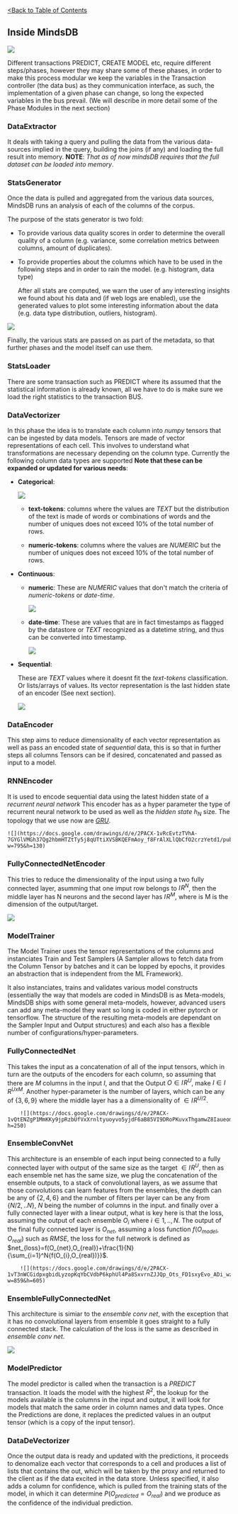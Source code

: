 [<Back to Table of Contents](../README.md)
## Inside MindsDB

![](https://docs.google.com/drawings/d/e/2PACX-1vQPGU3nzH0dwpgjzZ-bb95nJRhYUDYFuTuzIUERoVBGMMZW1ocUA1LAyDCldNKKp5RCw3Wxac21qPP7/pub?w=960&h=252)

Different transactions PREDICT, CREATE MODEL etc, require different
steps/phases, however they may share some of these phases,
in order to make this process modular we keep the variables in the Transaction
controller (the data bus) as they communication interface, as such,
the implementation of a given phase can change, so long the expected
variables in the bus prevail. (We will describe in more detail some of
the Phase Modules in the next section)

### DataExtractor

It deals with taking a query and pulling the data from the various data-sources implied in the query, building the joins (if any) and loading the full result into memory. **NOTE**: *That as of now mindsDB requires that the full dataset can be loaded into memory*.


### StatsGenerator

Once the data is pulled and aggregated from the various data sources, MindsDB runs an analysis of each of the columns of the corpus.

The purpose of the stats generator is  two fold:

* To provide various data quality scores in order to determine the overall quality of a column (e.g. variance, some correlation metrics between columns, amount of duplicates).

* To provide properties about the columns which have to be used in the following steps and in order to rain the model. (e.g. histogram, data type)

	After all stats are computed, we warn the user of any interesting insights we found about his data and (if web logs are enabled), use the
generated values to plot some interesting information about the data (e.g. data type distribution, outliers, histogram).

![](https://docs.google.com/drawings/d/e/2PACX-1vTAJo6Zll3jRg-QpZTu2RkXOL0TQXl5dgBHOZqpD3jsW4frhlWxIqc0Mv1OnKbOXNc1cYMFYXMlJ96U/pub?w=502&h=252)

Finally, the various stats are passed on as part of the metadata, so that further phases and the model itself can use them.


### StatsLoader

There are some transaction such as PREDICT where its assumed that the statistical information is already known, all we have to do is make sure we load the right statistics to the transaction BUS.

### DataVectorizer

In this phase the idea is to translate each column into *numpy* tensors that can be ingested by data models. Tensors are made of vector representations of each cell. This involves to understand what transformations are necessary depending on the column type. Currently the following column data types are supported **Note that these can be expanded or updated for various needs**:

* **Categorical**:

	![](https://docs.google.com/drawings/d/e/2PACX-1vR7PCdT5QCCuQ8pG6pSRc8RfdmkCPnVVrOZNPAA9QTvqluf8e2EQRdSDXutlXho2ymz_OP3LGxo-GxE/pub?w=359)

	* **text-tokens**: columns where the values are *TEXT* but the distribution of the text is made of words or combinations of words and the number of uniques does not exceed 10% of the total number of rows.

	* **numeric-tokens**: columns where the values are *NUMERIC* but the number of uniques does not exceed 10% of the total number of rows.

* **Continuous**:

	* **numeric**: These are *NUMERIC* values that don't match the criteria of *numeric-tokens* or *date-time*.

		![](https://docs.google.com/drawings/d/e/2PACX-1vQt9FeMEgBMIoEF23NqQcF3D28Vnk-D2z0pXIIjHy1LCt4l9NdBrbJ_koYLCaecCRd2n7fDhYnLX1MN/pub?w=258&h=100)


	* **date-time**: These are values that are in fact timestamps as flagged by the datastore or *TEXT* recognized as a datetime string, and thus can be converted into timestamp.

		![](https://docs.google.com/drawings/d/e/2PACX-1vR8WPzM6V5KaoSP7A8Zsuw4vcnANRfIUI2dgyZf3J688XOys4JARtZqu9e4wAps8j_KVERMUCDAfxdy/pub?w=600&h=130)

* **Sequential**:

	These are *TEXT* values where it doesnt fit the *text-tokens* classification. Or lists/arrays of values. Its vector representation is the last hidden state of an encoder (See next section).

	![](https://docs.google.com/drawings/d/e/2PACX-1vQGvf3up825nlRlCyEOn0T9hfvup7QQUFRp_55u5aRWVbPE1G75pEa3ZWD7x-NntSbZDgqhIgBEmvTZ/pub?w=416&h=102)



### DataEncoder

This step aims to reduce dimensionality of each vector representation as well as pass an encoded state of *sequential* data, this is so that in further steps all columns Tensors can be if desired, concatenated and passed as input to a model.

### RNNEncoder

It is used to encode sequential data using the latest hidden state of a *recurrent neural network* This encoder has as a hyper parameter the type of recurrent neural network to be used as well as the *hidden state* $h_N$ size. The topology that we use now are [*GRU*](https://towardsdatascience.com/understanding-gru-networks-2ef37df6c9be).

	![](https://docs.google.com/drawings/d/e/2PACX-1vRcEvtzTVhA-7GYGlVMGh37Qg2hbmHTZtTy5j8qUTtiXVSBKQEFmAoy_f8FrAlXLlQbCfO2crzYetd1/pub?w=795&h=130)

### FullyConnectedNetEncoder

This tries to reduce the dimensionality of the input using a two fully connected layer, asumming that one imput row belongs to $I\!R^N$, then the middle layer has N neurons and the second layer has $I\!R^M$, where is M is the dimension of the output/target.

![](https://docs.google.com/drawings/d/e/2PACX-1vQET8k9-wBDsAZJQiS0E4xnOnk23TrBUAyPO8OZTC8T_f9QZyUqogbf9T59fbrdvwU_Os3_nX8GGZBG/pub?w=776&h=150)

### ModelTrainer

The Model Trainer uses the tensor representations of the columns and instanciates Train and Test Samplers (A Sampler allows to fetch data from the Column Tensor by batches and it can be lopped by epochs, it provides an abstraction that is independent from the ML Framework).

It also instanciates, trains and validates various model constructs (essentially the way that models are coded in MindsDB is as Meta-models, MindsDB ships with some general meta-models, however, advanced users can add any meta-model they want so long is coded in either pytorch or tensorflow. The structure of the resulting  meta-models are dependant on the Sampler Input and Output structures) and each also has a flexible number of configurations/hyper-parameters.

### FullyConnectedNet

This takes the input as a concatenation of all of the input tensors, which in turn are the outputs of the encoders for each column, so assuming that there are $M$ columns in the input $I$, and that the Output $O \in I\!R^U$, make $I \in I\!R^{UxM}$. Another hyper-parameter is the number of layers, which can be any of {$3,6,9$} where the middle layer has a a dimensionality of $\in I\!R^{U/2}$.

		![](https://docs.google.com/drawings/d/e/2PACX-1vQtENZgP1MmKKy9jpRzbUfVxXrnltyuoyvo5yjdF6aB85VI9DRoPKuvxThgamwZ8Iaueomo8r14BkzB/pub?h=250)

### EnsembleConvNet

This architecture is an ensemble of each input being connected to a fully connected layer with output of the same size as the target $\in I\!R^U$, then as each ensemble net has the same size, we plug the concatenation of the ensemble outputs, to a stack of convolutional layers, as we assume that those convolutions can learn features from the ensembles, the depth can be any of {$2,4,6$} and the number of filters per layer can be any from {$N/2,..N$}, $N$ being the number of columns in the input. and finally over a fully connected layer with a linear output, what is key here is that the loss, assuming the output of each ensemble $O_{i}$ where $i \in {1,..,N}$. The output of the final fully connected layer is $O_{net}$, assuming a loss function $f(O_{model}, O_{real})$ such as $RMSE$, the loss for the full network is defined as $net_{loss}=f(O_{net},O_{real})+\frac{1}{N}{\sum_{i=1}^N{f(O_{i},O_{real})}}$.

		![](https://docs.google.com/drawings/d/e/2PACX-1vT3nWCGidpxgbidLyzopKqYbCVdbP6kphUl4Pa8SxvrnZJJQp_Ots_FD1sxyEvo_ADi_wzT1X8wojpa/pub?w=859&h=605)

### EnsembleFullyConnectedNet

This architecture is simiar to the *ensemble conv net*, with the exception that it has no convolutional layers from ensemble it goes straight to a fully connected stack. The calculation of the loss is the same as described in *ensemble conv net*.

![](https://docs.google.com/drawings/d/e/2PACX-1vSVkBw0t28xaIPF_8UiLmf5vGuArsICKrR-KfylzZKJbexQVo60meRWxas0rU_-9njN9t7xTPraySMn/pub?w=859&h=605)

### ModelPredictor
The model predictor is called when the transaction is a *PREDICT* transaction. It loads the model with the highest $R^2$, the lookup for the models available is the columns in the input and output, it will look for models that match the same order in column names and data types. Once the Predictions are done, it replaces the predicted values in an output tensor (which is a copy of the input tensor).  

### DataDeVectorizer
Once the output data is ready and updated with the predictions, it proceeds to denomalize each vector that corresponds to a cell and produces a list of lists that contains the out, which will be taken by the proxy and returned to the client as if the data excited in the data store. Unless specified, it also adds a column for confidence, which is pulled from the training stats of the model, in which it can determine $P(O_{predicted}=O_{real})$ and we produce as the confidence of the individual prediction.
